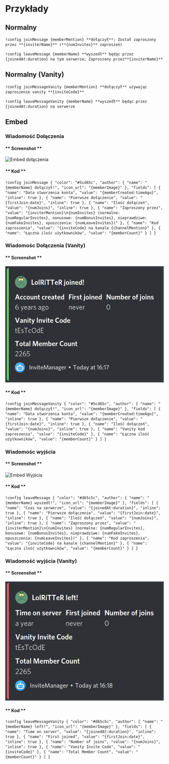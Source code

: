 # Przykłady

## Normalny

```text
!config joinMessage {memberMention} **dołączył**; Został zaproszony przez **{inviterName}** (**{numInvites}** zaproszeń)
```

```text
!config leaveMessage {memberName} **wyszedł** będąc przez {joinedAt:duration} na tym serwerze; Zaproszony przez**{inviterName}**
```

## Normalny (Vanity)

```text
!config joinMessageVanity {memberMention} **dołączył** używając zaproszenie vanity **{inviteCode}**
```

```text
!config leaveMessageVanity {memberName} **wyszedł** będąc przez {joinedAt:duration} na serwerze
```

## Embed

### Wiadomość Dołączenia

<!-- tabs:start -->

#### ** Screenshot **

![Embed dołączenia](../../../assets/invite-manager-join-message-premium.png)

#### ** Kod **

```text
!config joinMessage { "color": "#5cd65c", "author": { "name": "{memberName} dołączył!", "icon_url": "{memberImage}" }, "fields": [ { "name": "Data stworzenia konta", "value": "{memberCreated:timeAgo}", "inline": true }, { "name": "Pierwsze dołączenie", "value": "{firstJoin:date}", "inline": true }, { "name": "Ilość dołączeń", "value": "{numJoins}", "inline": true }, { "name": "Zaproszony przez", "value": "{inviterMention}\n{numInvites} (normalne: {numRegularInvites}, nonusowe: {numBonusInvites}, nieprawdziwe: {numFakeInvites}, opuszczenia: {numLeaveInvites})" }, { "name": "Kod zaproszenia", "value": "{inviteCode} na kanale {channelMention}" }, { "name": "Łączna ilośc użytkowników", "value": "{memberCount}" } ] }
```

<!-- tabs:end -->

### Wiadomośc Dołączenia (Vanity)

<!-- tabs:start -->

#### ** Screenshot **

![Embed dołączenia (Vanity)](../../../assets/invite-manager-join-message-vanity-premium.png)

#### ** Kod **

```text
!config joinMessageVanity { "color": "#5cd65c", "author": { "name": "{memberName} dołączył!", "icon_url": "{memberImage}" }, "fields": [ { "name": "Data stworzenia konta", "value": "{memberCreated:timeAgo}", "inline": true }, { "name": "Pierwsze dołączenie", "value": "{firstJoin:date}", "inline": true }, { "name": "Ilość dołączeń", "value": "{numJoins}", "inline": true }, { "name": "Vanity kod zaproszenia", "value": "{inviteCode}" }, { "name": "Łączna ilość użytkowników", "value": "{memberCount}" } ] }
```

<!-- tabs:end -->

### Wiadomośc wyjścia

<!-- tabs:start -->

#### ** Screenshot **

![Embed Wyjścia](../../../assets/invite-manager-leave-message-premium.png)

#### ** Kod **

```text
!config leaveMessage { "color": "#d65c5c", "author": { "name": "{memberName} wyszedł!", "icon_url": "{memberImage}" }, "fields": [ { "name": "Czas na serwerze", "value": "{joinedAt:duration}", "inline": true }, { "name": "Pierwsze dołączenie", "value": "{firstJoin:date}", "inline": true }, { "name": "Ilość dołączeń", "value": "{numJoins}", "inline": true }, { "name": "Zaproszony przez", "value": "{inviterMention}\n{numInvites} (normalne: {numRegularInvites}, bonusowe: {numBonusInvites}, nieprawdziwe: {numFakeInvites}, opuszczenia: {numLeaveInvites})" }, { "name": "Kod zaproszenia", "value": "{inviteCode} na kanale {channelMention}" }, { "name": "Łączna ilość użytkowników", "value": "{memberCount}" } ] }
```

<!-- tabs:end -->

### Wiadomość wyjścia (Vanity)

<!-- tabs:start -->

#### ** Screenshot **

![Embed Wyjścia (Vanity)](../../../assets/invite-manager-leave-message-vanity-premium.png)

#### ** Kod **

```text
!config leaveMessageVanity { "color": "#d65c5c", "author": { "name": "{memberName} left!", "icon_url": "{memberImage}" }, "fields": [ { "name": "Time on server", "value": "{joinedAt:duration}", "inline": true }, { "name": "First joined", "value": "{firstJoin:date}", "inline": true }, { "name": "Number of joins", "value": "{numJoins}", "inline": true }, { "name": "Vanity Invite Code", "value": "{inviteCode}" }, { "name": "Total Member Count", "value": "{memberCount}" } ] }
```

<!-- tabs:end -->
